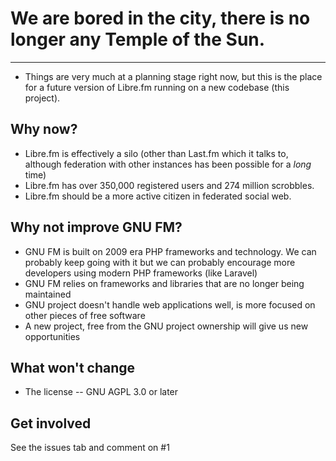 # We are bored in the city, there is no longer any Temple of the Sun. 

---

* Things are very much at a planning stage right now, but this is the place for a future version of Libre.fm running on a new codebase (this project).

## Why now?

* Libre.fm is effectively a silo (other than Last.fm which it talks to, although federation with other instances has been possible for a _long_ time)
* Libre.fm has over 350,000 registered users and 274 million scrobbles.
* Libre.fm should be a more active citizen in federated social web.

## Why not improve GNU FM?

* GNU FM is built on 2009 era PHP frameworks and technology. We can probably keep going with it but we can probably encourage more developers using modern PHP frameworks (like Laravel)
* GNU FM relies on frameworks and libraries that are no longer being maintained
* GNU project doesn't handle web applications well, is more focused on other pieces of free software
* A new project, free from the GNU project ownership will give us new opportunities 

## What won't change

* The license -- GNU AGPL 3.0 or later

## Get involved 

See the issues tab and comment on #1
